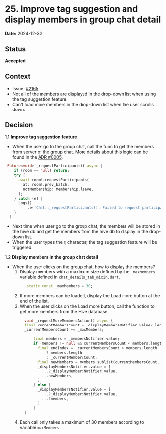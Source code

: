 # 25. Improve tag suggestion and display members in group chat detail

**Date:** 2024-12-30

## Status

**Accepted**

## Context

- Issue: [#2165](https://github.com/linagora/twake-on-matrix/issues/2165)
- Not all of the members are displayed in the drop-down list when using the tag suggestion feature.
- Can't load more members in the drop-down list when the user scrolls down.

## Decision

1.1 **Improve tag suggestion feature**
- When the user go to the group chat, call the func to get the members from server of the group chat.
More details about this logic can be found in the [ADR #0005](https://github.com/linagora/matrix-dart-sdk/blob/cb37032f466004500c98949739720b3b4457cc73/doc/adr/0005-support-store-members-in-hive.md).

```dart
 Future<void> _requestParticipants() async {
    if (room == null) return;
    try {
      await room!.requestParticipants(
        at: room!.prev_batch,
        notMembership: Membership.leave,
      );
    } catch (e) {
      Logs()
          .e('Chat::_requestParticipants(): Failed to request participants', e);
    }
  }
```
- Next time when user go to the group chat, the members will be stored in the hive db and get the members from the hive db to display in the drop-down list.
- When the user types the `@` character, the tag suggestion feature will be triggered.

1.2 **Display members in the group chat detail**
- When the user clicks on the group chat, how to display the members?
  1. Display members with a maximum size defined by the `_maxMembers` variable defined in `chat_details_tab_mixin.dart`.
      ```dart
         static const _maxMembers = 30;
      ```
  2. If more members can be loaded, display the Load more button at the end of the list.
  3. When the user clicks on the Load more button, call the function to get more members from the Hive database.
      ```dart
        void _requestMoreMembersAction() async {
        final currentMembersCount = _displayMembersNotifier.value?.length ?? 0;
        _currentMembersCount += _maxMembers;
        
            final members = _membersNotifier.value;
            if (members != null && currentMembersCount < members.length) {
              final endIndex = _currentMembersCount > members.length
                  ? members.length
                  : _currentMembersCount;
              final newMembers = members.sublist(currentMembersCount, endIndex);
              _displayMembersNotifier.value = [
                ...?_displayMembersNotifier.value,
                ...newMembers,
              ];
            } else {
              _displayMembersNotifier.value = [
                ...?_displayMembersNotifier.value,
                ...?members,
              ];
            }
        }
      ```
  4. Each call only takes a maximum of 30 members according to variable `maxMembers`   